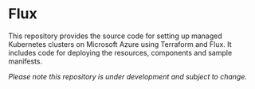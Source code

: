 # Flux

This repository provides the source code for setting up managed Kubernetes clusters on Microsoft Azure using Terraform and Flux. It includes code for deploying the resources, components and sample manifests.

_Please note this repository is under development and subject to change._